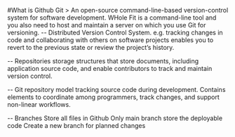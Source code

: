 #What is Github
Git > An open-source command-line-based version-control system for software development. WHole Fit is a command-line tool and you also need to host and maintain a server on which you use Git for versioning.
-- Distributed Version Control System. 
    e.g. tracking changes in code and collaborating with others on software projects
         enables you to revert to the previous state or review the project’s history.

-- Repositories
    storage structures that store documents, including application source code, and enable contributors to track and maintain version control.

-- Git repository model
    tracking source code during development.
    Contains elements to coordinate among programmers, track changes, and support non-linear workflows.

-- Branches
  Store all files in Github
  Only main branch store the deployable code
  Create a new branch for planned changes
  
